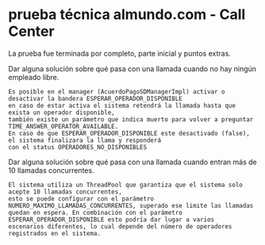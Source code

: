 # prueba técnica almundo.com - Call Center

La prueba fue terminada por completo, parte inicial y puntos extras.

Dar alguna solución sobre qué pasa con una llamada cuando no hay
ningún empleado libre.

	Es posible en el manager (AcuerdoPagoSDManagerImpl) activar o desactivar la bandera ESPERAR_OPERADOR_DISPONIBLE
	en caso de estar activa el sistema retendrá la llamada hasta que exista un operador disponible, 
	también existe un parámetro	que indica muerto para volver a preguntar TIME_ANSWER_OPERATOR_AVAILABLE. 
	En caso de que ESPERAR_OPERADOR_DISPONIBLE este desactivado (false), el sistema finalizara la llama y responderá 
	con el status OPERADORES_NO_DISPONIBLES
	
Dar alguna solución sobre qué pasa con una llamada cuando entran
más de 10 llamadas concurrentes.

	El sistema utiliza un ThreadPool que garantiza que el sistema solo acepte 10 llamadas concurrentes, 
	esto se puede configurar con el parámetro NUMERO_MAXIMO_LLAMADAS_CONCURRENTES, superado ese limite las llamadas
	quedan en espera. En combinación con el parámetro ESPERAR_OPERADOR_DISPONIBLE esto podría dar lugar a varios
	escenarios diferentes, lo cual depende del número de operadores registrados en el sistema.
	